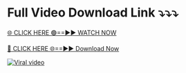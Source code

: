 # Full Video Download Link  ⤵️⤵️⤵️

[🌐 CLICK HERE 🟢==►► WATCH NOW](https://xwatchxx.com/watch-viral-video/)

[🔴 CLICK HERE 🌐==►► Download Now](https://xwatchxx.com/watch-viral-video/)

[![Viral video](https://i.imgur.com/dJHk4Zq.gif)](https://xwatchxx.com/watch-viral-video/)
